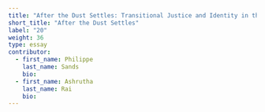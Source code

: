 ```yaml
---
title: "After the Dust Settles: Transitional Justice and Identity in the Aftermath of Cultural Destruction"
short_title: "After the Dust Settles"
label: "20"
weight: 36
type: essay
contributor:
  - first_name: Philippe
    last_name: Sands
    bio:
  - first_name: Ashrutha
    last_name: Rai
    bio:
---
```

